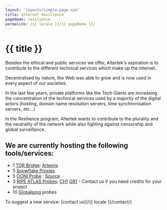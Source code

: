```yaml
---
layout: 'layouts/simple-page.njk'
title: Internet Resilience
pageName: resilience
permalink: /{{ locale }}/{{ pageName }}/
---
```


# {{ title }}

Besides the ethical and public services we offer, Altertek's aspiration is to contribute to the different technical services which make up the internet.

Decentralised by nature, the Web was able to grow and is now used in every aspect of our societies.  

In the last few years, private platforms like the Tech Giants are increasing the concentration of the technical services used by a majority of the digital actors (hosting, domain name resolution servers, time synchronisation servers, etc...)

In the Resilience program, Altertek wants to contribute to the plurality and the neutrality of the network while also fighting against censorship and global surveillance.  

## We are currently hosting the following tools/services:  

- 1 [TOR Bridge](https://bridges.torproject.org/bridges): [Artemis](https://metrics.torproject.org/rs.html#details/3CFC4EE161EAEEC566F54B09770A225A12629D98)  
- 5 [Snowflake Proxies](https://snowflake.torproject.org/)  
- 5 [OONI Probe](https://ooni.org/) : [Source](https://github.com/altertek/docker-ooni-probe)  
- 3 [RIPE ATLAS Probes](https://atlas.ripe.net/): [CH1](https://atlas.ripe.net/probes/1003795/) [GR1](https://atlas.ripe.net/probes/12474/) - Contact us if you need credits for your project  
- 10 [Globalping](https://github.com/jsdelivr/globalping) probes  
  
To suggest a new service: [contact us](/{{ locale }}/contact/)  
